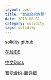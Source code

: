 ```yaml
---
layout: post
title: "智能合约教程"
date: 2018-08-31
category: solidity
tags: solidity
---
```


[solidity github](https://github.com/ethereum/solidity)  

[在线IDE](http://remix.ethereum.org/)  

[中文Docs](https://solidity-cn.readthedocs.io/zh/develop/introduction-to-smart-contracts.html)  

[智能合约-超详细](https://www.cnblogs.com/Evsward/p/contract.html)
　